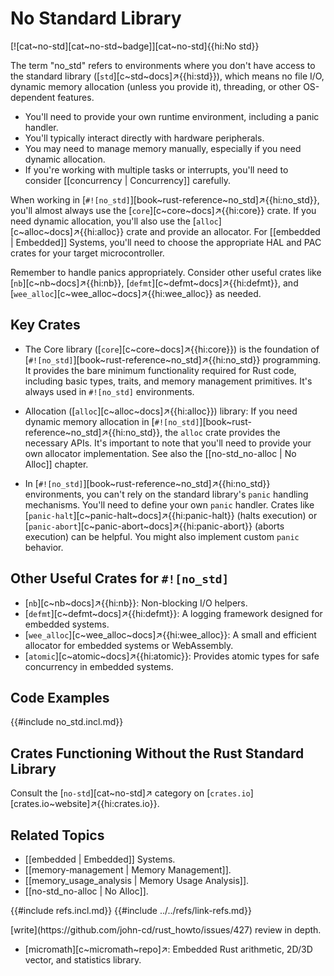 # No Standard Library

[![cat~no-std][cat~no-std~badge]][cat~no-std]{{hi:No std}}

The term "no_std" refers to environments where you don't have access to the standard library ([`std`][c~std~docs]↗{{hi:std}}), which means no file I/O, dynamic memory allocation (unless you provide it), threading, or other OS-dependent features.

- You'll need to provide your own runtime environment, including a panic handler.
- You'll typically interact directly with hardware peripherals.
- You may need to manage memory manually, especially if you need dynamic allocation.
- If you're working with multiple tasks or interrupts, you'll need to consider [[concurrency | Concurrency]] carefully.

When working in [`#![no_std]`][book~rust-reference~no_std]↗{{hi:no_std}}, you'll almost always use the [`core`][c~core~docs]↗{{hi:core}} crate. If you need dynamic allocation, you'll also use the [`alloc`][c~alloc~docs]↗{{hi:alloc}} crate and provide an allocator. For [[embedded | Embedded]] Systems, you'll need to choose the appropriate HAL and PAC crates for your target microcontroller.

Remember to handle panics appropriately. Consider other useful crates like [`nb`][c~nb~docs]↗{{hi:nb}}, [`defmt`][c~defmt~docs]↗{{hi:defmt}}, and [`wee_alloc`][c~wee_alloc~docs]↗{{hi:wee_alloc}} as needed.

## Key Crates

- The Core library ([`core`][c~core~docs]↗{{hi:core}}) is the foundation of [`#![no_std]`][book~rust-reference~no_std]↗{{hi:no_std}} programming. It provides the bare minimum functionality required for Rust code, including basic types, traits, and memory management primitives. It's always used in `#![no_std]` environments.

- Allocation ([`alloc`][c~alloc~docs]↗{{hi:alloc}}) library: If you need dynamic memory allocation in [`#![no_std]`][book~rust-reference~no_std]↗{{hi:no_std}}, the `alloc` crate provides the necessary APIs. It's important to note that you'll need to provide your own allocator implementation. See also the [[no-std_no-alloc | No Alloc]] chapter.

- In [`#![no_std]`][book~rust-reference~no_std]↗{{hi:no_std}} environments, you can't rely on the standard library's `panic` handling mechanisms. You'll need to define your own `panic` handler. Crates like [`panic-halt`][c~panic-halt~docs]↗{{hi:panic-halt}} (halts execution) or [`panic-abort`][c~panic-abort~docs]↗{{hi:panic-abort}} (aborts execution) can be helpful. You might also implement custom `panic` behavior.

## Other Useful Crates for `#![no_std]`

- [`nb`][c~nb~docs]↗{{hi:nb}}: Non-blocking I/O helpers.
- [`defmt`][c~defmt~docs]↗{{hi:defmt}}: A logging framework designed for embedded systems.
- [`wee_alloc`][c~wee_alloc~docs]↗{{hi:wee_alloc}}: A small and efficient allocator for embedded systems or WebAssembly.
- [`atomic`][c~atomic~docs]↗{{hi:atomic}}: Provides atomic types for safe concurrency in embedded systems.

## Code Examples

{{#include no_std.incl.md}}

## Crates Functioning Without the Rust Standard Library

Consult the [`no-std`][cat~no-std]↗ category on [`crates.io`][crates.io~website]↗{{hi:crates.io}}.

## Related Topics

- [[embedded | Embedded]] Systems.
- [[memory-management | Memory Management]].
- [[memory_usage_analysis | Memory Usage Analysis]].
- [[no-std_no-alloc | No Alloc]].

{{#include refs.incl.md}}
{{#include ../../refs/link-refs.md}}

<div class="hidden">
[write](https://github.com/john-cd/rust_howto/issues/427)
review in depth.

- [micromath][c~micromath~repo]↗: Embedded Rust arithmetic, 2D/3D vector, and statistics library.

</div>
